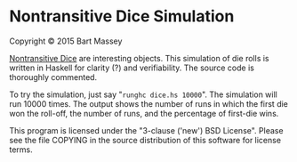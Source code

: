 # Nontransitive Dice Simulation
Copyright © 2015 Bart Massey

[Nontransitive Dice](http://en.wikipedia.org/wiki/Nontransitive_dice)
are interesting objects. This simulation of die rolls is
written in Haskell for clarity (?) and verifiability. The
source code is thoroughly commented.

To try the simulation, just say "`runghc dice.hs 10000`".
The simulation will run 10000 times. The output shows the
number of runs in which the first die won the roll-off, the
number of runs, and the percentage of first-die wins.

This program is licensed under the "3-clause ('new') BSD
License".  Please see the file COPYING in the source
distribution of this software for license terms.
